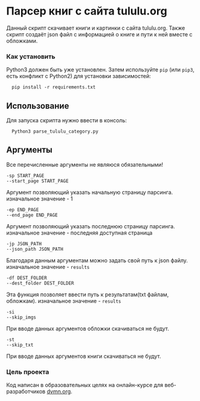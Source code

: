 # Парсер книг с сайта tululu.org

Данный скрипт скачивает книги и картинки с сайта tululu.org.
Также скрипт создаёт json файл с информацией о книге и пути к ней вместе с обложками.

### Как установить

Python3 должен быть уже установлен.
Затем используйте `pip` (или `pip3`, есть конфликт с Python2) для установки зависимостей:
```
  pip install -r requirements.txt
```

## Использование

Для запуска скрипта нужно ввести в консоль:

```
  Python3 parse_tululu_category.py
```

## Аргументы

Все перечисленные аргументы не являюся обязательными!

```
-sp START_PAGE
--start_page START_PAGE
```
Аргумент позволяющий указать начальную страницу парсинга.
изначальное значение - 1

```
-ep END_PAGE
--end_page END_PAGE
```
Аргумент позволяющий указать последнюю страницу парсинга.
изначальное значение - последняя доступная страница

```
-jp JSON_PATH
--json_path JSON_PATH
```
Благодаря данным аргументам можно задать свой путь к json файлу.
изначальное значение - `results`

```
-df DEST_FOLDER
--dest_folder DEST_FOLDER
```
Эта функция позволяет ввести путь к результатам(txt файлам, обложкам).
изначальное значение - `results`

```                      
-si
--skip_imgs
```
При вводе данных аргументов обложки скачиваться не будут.

```
-st
--skip_txt
```
При вводе данных аргументов книги скачиваться не будут.

### Цель проекта

Код написан в образовательных целях на онлайн-курсе для веб-разработчиков [dvmn.org](https://dvmn.org/).
